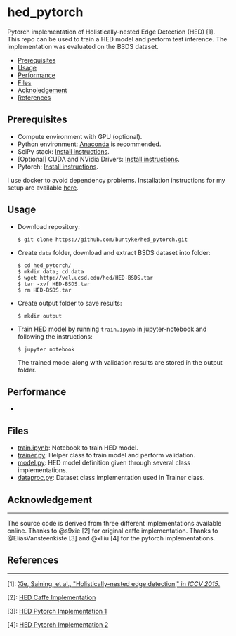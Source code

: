 # hed_pytorch

Pytorch implementation of Holistically-nested Edge Detection (HED) [1]. This repo can be used to train a HED model and perform test inference. The implementation was evaluated on the BSDS dataset.

* [Prerequisites](#prerequisites)
* [Usage](#usage)
* [Performance](#performance)
* [Files](#files)
* [Acknoledgement](#acknowledgement)
* [References](#references)

## Prerequisites

* Compute environment with GPU (optional).
* Python environment: [Anaconda](https://conda.io/docs/user-guide/install/index.html) is recommended.
* SciPy stack: [Install instructions](https://www.scipy.org/install.html).
* [Optional] CUDA and NVidia Drivers: [Install instructions](https://developer.nvidia.com/cuda-downloads).
* Pytorch: [Install instructions](http://pytorch.org/).

I use docker to avoid dependency problems. Installation instructions for my setup are available [here](Install.md).

## Usage

* Download repository:
  ```
  $ git clone https://github.com/buntyke/hed_pytorch.git
  ```
* Create `data` folder, download and extract BSDS dataset into folder:
  ```
  $ cd hed_pytorch/
  $ mkdir data; cd data
  $ wget http://vcl.ucsd.edu/hed/HED-BSDS.tar
  $ tar -xvf HED-BSDS.tar
  $ rm HED-BSDS.tar
  ```
* Create output folder to save results:
  ```
  $ mkdir output
  ```
* Train HED model by running `train.ipynb` in jupyter-notebook and following the instructions:
  ```
  $ jupyter notebook 
  ```
  The trained model along with validation results are stored in the output folder.

## Performance

* 

## Files

* [train.ipynb](train.ipynb): Notebook to train HED model.
* [trainer.py](trainer.py): Helper class to train model and perform validation.
* [model.py](model.py): HED model definition given through several class implementations.
* [dataproc.py](dataproc.py): Dataset class implementation used in Trainer class.

## Acknowledgement
---

The source code is derived from three different implementations available online. Thanks to @s9xie [2] for original caffe implementation. Thanks to @EliasVansteenkiste [3] and @xlliu [4] for the pytorch implementations.

## References
---

[1]: [Xie, Saining, et al., "Holistically-nested edge detection," in *ICCV 2015*.](https://arxiv.org/abs/1504.06375)

[2]: [HED Caffe Implementation](https://github.com/s9xie/hed)

[3]: [HED Pytorch Implementation 1](https://github.com/EliasVansteenkiste/edge_detection_framework)

[4]: [HED Pytorch Implementation 2](https://github.com/xlliu7/hed.pytorch)